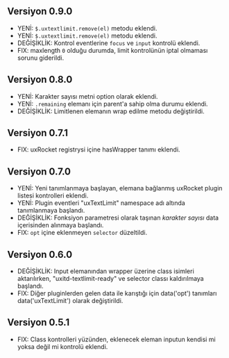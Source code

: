 ## Versiyon 0.9.0
- YENİ: `$.uxtextlimit.remove(el)` metodu eklendi.
- YENİ: `$.uxtextlimit.remove(el)` metodu eklendi.
- DEĞİŞİKLİK: Kontrol eventlerine `focus` ve `input` kontrolü eklendi.
- FIX: maxlength `0` olduğu durumda, limit kontrolünün iptal olmaması sorunu giderildi.


## Versiyon 0.8.0
- YENİ: Karakter sayısı metni option olarak eklendi.
- YENİ: `.remaining` elemanı için parent'a sahip olma durumu eklendi.
- DEĞİŞİKLİK: Limitlenen elemanın wrap edilme metodu değiştirildi.

## Versiyon 0.7.1
- FIX: uxRocket registrysi içine hasWrapper tanımı eklendi.

## Versiyon 0.7.0
- YENİ: Yeni tanımlanmaya başlayan, elemana bağlanmış uxRocket plugin listesi kontrolleri eklendi.
- YENİ: Plugin eventleri "uxTextLimit" namespace adı altında tanımlanmaya başlandı.
- DEĞİŞİKLİK: Fonksiyon parametresi olarak taşınan _karakter sayısı_ data içerisinden alınmaya başlandı.
- FIX: `opt` içine eklenmeyen `selector` düzeltildi.

## Versiyon 0.6.0
- DEĞİŞİKLİK: Input elemanından wrapper üzerine class isimleri aktarılırken, "uxitd-textlimit-ready" ve selector classı kaldırılmaya başlandı. 
- FIX: Diğer pluginlerden gelen data ile karıştığı için data('opt') tanımları data('uxTextLimit') olarak değiştirildi.

## Versiyon 0.5.1
- FIX: Class kontrolleri yüzünden, eklenecek eleman inputun kendisi mi yoksa değil mi kontrolü eklendi.